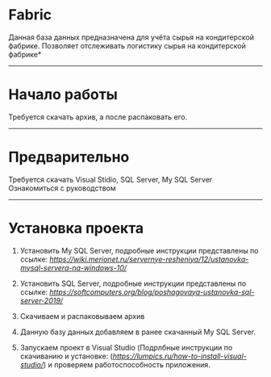 # Fabric
Данная база данных предназначена для учёта сырья на кондитерской фабрике.
Позволяет отслеживать логистику сырья на кондитерской фабрике*
_________________________________________________________________________

# Начало работы
Требуется скачать архив, а после распаковать его.
_________________________________________________________________________

# Предварительно
Требуется скачать Visual Stidio, SQL Server, My SQL Server
Ознакомиться с руководством 
_________________________________________________________________________

# Установка проекта
1) Установить My SQL Server, подробные инструкции представлены по ссылке: 
   *https://wiki.merionet.ru/servernye-resheniya/12/ustanovka-mysql-servera-na-windows-10/*
   
2) Установить SQL Server, подробные инструкции представлены по ссылке:
   *https://softcomputers.org/blog/poshagovaya-ustanovka-sql-server-2019/*
   
3) Скачиваем и распаковываем архив 

4) Данную базу данных добавляем в ранее скачанный My SQL Server.

5) Запускаем проект в Visual Studio (Подрлбные инструкции по скачиванию и установке: (*https://lumpics.ru/how-to-install-visual-studio/*) и проверяем работоспособность приложения.


